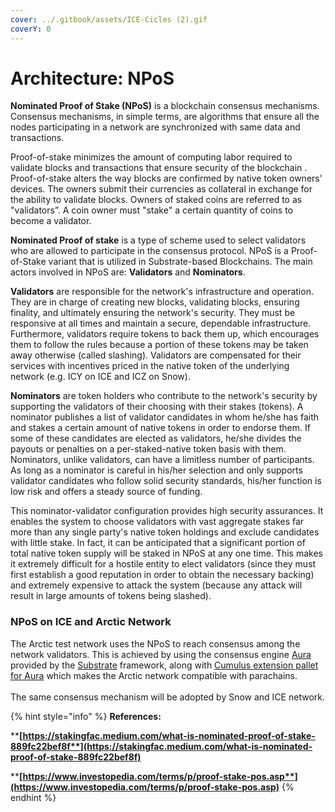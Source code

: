```yaml
---
cover: ../.gitbook/assets/ICE-Cicles (2).gif
coverY: 0
---
```


# Architecture: NPoS

**Nominated Proof of Stake (NPoS)** is a blockchain consensus mechanisms. Consensus mechanisms, in simple terms, are algorithms that ensure all the nodes participating in a network are synchronized with same data and transactions.

Proof-of-stake minimizes the amount of computing labor required to validate blocks and transactions that ensure security of the blockchain . Proof-of-stake alters the way blocks are confirmed by native token owners' devices. The owners submit their currencies as collateral in exchange for the ability to validate blocks. Owners of staked coins are referred to as "validators”. A coin owner must "stake" a certain quantity of coins to become a validator.

**Nominated Proof of stake** is a type of scheme used to select validators who are allowed to participate in the consensus protocol. NPoS is a Proof-of-Stake variant that is utilized in Substrate-based Blockchains. The main actors involved in NPoS are: **Validators** and **Nominators**.

**Validators** are responsible for the network's infrastructure and operation. They are in charge of creating new blocks, validating blocks, ensuring finality, and ultimately ensuring the network's security. They must be responsive at all times and maintain a secure, dependable infrastructure. Furthermore, validators require tokens to back them up, which encourages them to follow the rules because a portion of these tokens may be taken away otherwise (called slashing). Validators are compensated for their services with incentives priced in the native token of the underlying network (e.g. ICY on ICE and ICZ on Snow).

**Nominators** are token holders who contribute to the network's security by supporting the validators of their choosing with their stakes (tokens). A nominator publishes a list of validator candidates in whom he/she has faith and stakes a certain amount of native tokens in order to endorse them. If some of these candidates are elected as validators, he/she divides the payouts or penalties on a per-staked-native token basis with them. Nominators, unlike validators, can have a limitless number of participants. As long as a nominator is careful in his/her selection and only supports validator candidates who follow solid security standards, his/her function is low risk and offers a steady source of funding.

This nominator-validator configuration provides high security assurances. It enables the system to choose validators with vast aggregate stakes far more than any single party's native token holdings and exclude candidates with little stake. In fact, it can be anticipated that a significant portion of total native token supply will be staked in NPoS at any one time. This makes it extremely difficult for a hostile entity to elect validators (since they must first establish a good reputation in order to obtain the necessary backing) and extremely expensive to attack the system (because any attack will result in large amounts of tokens being slashed).

### **NPoS on ICE and Arctic Network**

The Arctic test network uses the NPoS to reach consensus among the network validators. This is achieved by using the consensus engine [Aura](https://docs.substrate.io/v3/advanced/consensus/#aura)  provided by the [Substrate](https://substrate.io/)  framework, along with [Cumulus extension pallet for Aura](https://paritytech.github.io/cumulus/cumulus\_pallet\_aura\_ext/index.html) which makes the Arctic network compatible with parachains.\
\
The same consensus mechanism will be adopted by Snow and ICE network.

{% hint style="info" %}
**References:**

****[**https://stakingfac.medium.com/what-is-nominated-proof-of-stake-889fc22bef8f**](https://stakingfac.medium.com/what-is-nominated-proof-of-stake-889fc22bef8f)****

****[**https://www.investopedia.com/terms/p/proof-stake-pos.asp**](https://www.investopedia.com/terms/p/proof-stake-pos.asp)****
{% endhint %}
